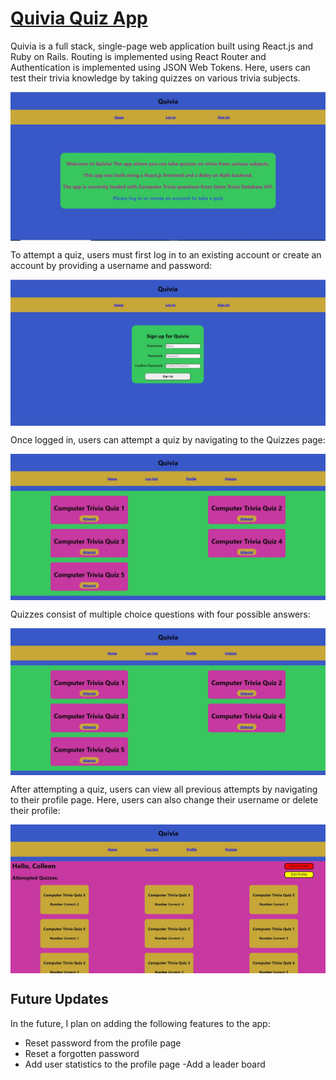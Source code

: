 # [Quivia Quiz App](https://quivia-quiz-app.netlify.app/)

Quivia is a full stack, single-page web application built using React.js and Ruby on Rails.
Routing is implemented using React Router and Authentication is implemented using JSON Web Tokens.
Here, users can test their trivia knowledge by taking quizzes on various trivia subjects.

<img src="public/Project_Screenshot.JPG" align="center" />

To attempt a quiz, users must first log in to an existing account or create an account by providing a username and password:

<img src="public/Signup_Page_Screenshot.JPG" align="center" />

Once logged in, users can attempt a quiz by navigating to the Quizzes page:

<img src="public/Quizzes_Page_Screenshot.JPG" align="center" />

Quizzes consist of multiple choice questions with four possible answers:

<img src="public/Quizzes_Page_Screenshot.JPG" align="center" />

After attempting a quiz, users can view all previous attempts by navigating to their profile page. Here, users can also change their username or delete their profile:

<img src="public/Profile_Page_Screenshot.JPG" align="center" />

## Future Updates

In the future, I plan on adding the following features to the app:
- Reset password from the profile page
- Reset a forgotten password
- Add user statistics to the profile page
-Add a leader board